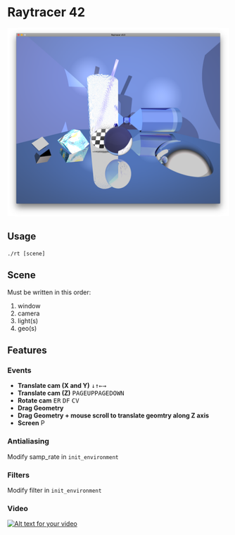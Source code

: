
# Raytracer 42

![GitHub Logo](/saves/save42.png)

## Usage

`./rt [scene]`

## Scene

Must be written in this order:
1. window
2. camera
3. light(s)
4. geo(s)

## Features

### Events
* **Translate cam (X and Y)** <kbd>&darr;</kbd><kbd>&uarr;</kbd><kbd>&larr;</kbd><kbd>&rarr;</kbd><br>
* **Translate cam (Z)** <kbd>PAGEUP</kbd><kbd>PAGEDOWN</kbd><br>
* **Rotate cam** <kbd>E</kbd><kbd>R</kbd> <kbd>D</kbd><kbd>F</kbd> <kbd>C</kbd><kbd>V</kbd><br>
* **Drag Geometry**<br>
* **Drag Geometry + mouse scroll to translate geomtry along Z axis**<br>
* **Screen** <kdb>P</kdb>

### Antialiasing
Modify samp_rate in `init_environment`

### Filters
Modify filter in `init_environment`

### Video

[![Alt text for your video](img.youtube.com/vi/D8JOWuJX8c4/0.jpg)](https://www.youtube.com/watch?v=D8JOWuJX8c4)
